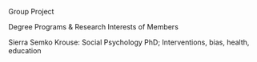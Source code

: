 Group Project

Degree Programs & Research Interests of Members

Sierra Semko Krouse: Social Psychology PhD; Interventions, bias, health, education
